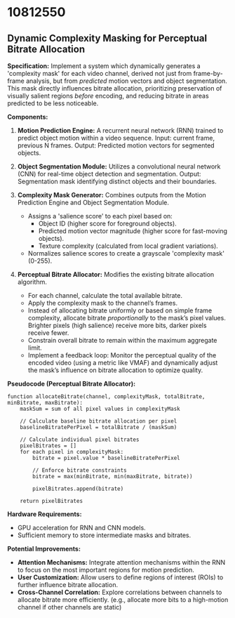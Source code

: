 # 10812550

## Dynamic Complexity Masking for Perceptual Bitrate Allocation

**Specification:** Implement a system which dynamically generates a 'complexity mask' for each video channel, derived not just from frame-by-frame analysis, but from *predicted* motion vectors and object segmentation. This mask directly influences bitrate allocation, prioritizing preservation of visually salient regions *before* encoding, and reducing bitrate in areas predicted to be less noticeable.

**Components:**

1.  **Motion Prediction Engine:** A recurrent neural network (RNN) trained to predict object motion within a video sequence. Input: current frame, previous N frames. Output: Predicted motion vectors for segmented objects.
2.  **Object Segmentation Module:** Utilizes a convolutional neural network (CNN) for real-time object detection and segmentation. Output: Segmentation mask identifying distinct objects and their boundaries.
3.  **Complexity Mask Generator:** Combines outputs from the Motion Prediction Engine and Object Segmentation Module.  

    *   Assigns a 'salience score' to each pixel based on:
        *   Object ID (higher score for foreground objects).
        *   Predicted motion vector magnitude (higher score for fast-moving objects).
        *   Texture complexity (calculated from local gradient variations).
    *   Normalizes salience scores to create a grayscale 'complexity mask' (0-255).

4.  **Perceptual Bitrate Allocator:** Modifies the existing bitrate allocation algorithm.

    *   For each channel, calculate the total available bitrate.
    *   Apply the complexity mask to the channel’s frames.
    *   Instead of allocating bitrate uniformly or based on simple frame complexity, allocate bitrate *proportionally* to the mask’s pixel values. Brighter pixels (high salience) receive more bits, darker pixels receive fewer.
    *   Constrain overall bitrate to remain within the maximum aggregate limit.
    *   Implement a feedback loop: Monitor the perceptual quality of the encoded video (using a metric like VMAF) and dynamically adjust the mask’s influence on bitrate allocation to optimize quality.

**Pseudocode (Perceptual Bitrate Allocator):**

```
function allocateBitrate(channel, complexityMask, totalBitrate, minBitrate, maxBitrate):
    maskSum = sum of all pixel values in complexityMask
    
    // Calculate baseline bitrate allocation per pixel
    baselineBitratePerPixel = totalBitrate / (maskSum)
    
    // Calculate individual pixel bitrates
    pixelBitrates = []
    for each pixel in complexityMask:
        bitrate = pixel.value * baselineBitratePerPixel
        
        // Enforce bitrate constraints
        bitrate = max(minBitrate, min(maxBitrate, bitrate)) 
        
        pixelBitrates.append(bitrate)
        
    return pixelBitrates
```

**Hardware Requirements:**

*   GPU acceleration for RNN and CNN models.
*   Sufficient memory to store intermediate masks and bitrates.

**Potential Improvements:**

*   **Attention Mechanisms:** Integrate attention mechanisms within the RNN to focus on the most important regions for motion prediction.
*   **User Customization:** Allow users to define regions of interest (ROIs) to further influence bitrate allocation.
*   **Cross-Channel Correlation:**  Explore correlations between channels to allocate bitrate more efficiently. (e.g., allocate more bits to a high-motion channel if other channels are static)